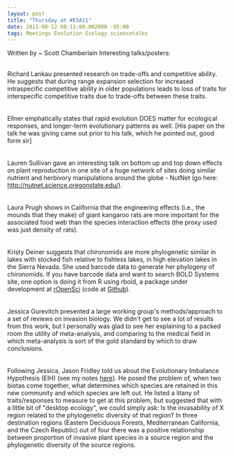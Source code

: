 ```yaml
--- 
layout: post
title: "Thursday at #ESA11"
date: 2011-08-12 08:11:00.002000 -05:00
tags: Meetings Evolution Ecology sciencetalks
---
```


Written by ~ Scott Chamberlain
Interesting talks/posters:<div><br />Richard Lankau presented research on trade-offs and competitive ability. He suggests that during range expansion selection for increased intraspecific competitive ability in older populations leads to loss of traits for interspecific competitive traits due to trade-offs between these traits. <br /><br /><br />Ellner emphatically states that rapid evolution DOES matter for ecological responses, and longer-term evolutionary patterns as well. [His paper on the talk he was giving came out prior to his talk, which he pointed out, good form sir]<br /><br /><br />Lauren Sullivan gave an interesting talk on bottom up and top down effects on plant reproduction in one site of a huge network of sites doing similar nutrient and herbivory manipulations around the globe - NutNet (go here: <a href="http://nutnet.science.oregonstate.edu/">http://nutnet.science.oregonstate.edu/</a>). <br /><br /><br />Laura Prugh shows in California that the engineering effects (i.e., the mounds that they make) of giant kangaroo rats are more important for the associated food web than the species interaction effects (the proxy used was just density of rats). <br /><br /><br />Kristy Deiner suggests that chironomids are more phylogenetic similar in lakes with stocked fish relative to fishless lakes, in high elevation lakes in the Sierra Nevada. She used barcode data to generate her phylogeny of chironomids. If you have barcode data and want to search BOLD Systems site, one option is doing it from R using rbold, a package under development at <a href="http://ropensci.org/">rOpenSci</a> (code at <a href="https://github.com/SChamberlain/rbold">Github</a>). <br /><br /><br />Jessica Gurevitch presented a large working group's methods/approach to a set of reviews on invasion biology. We didn't get to see a lot of results from this work, but I personally was glad to see her explaining to a packed room the utility of meta-analysis, and comparing to the medical field in which meta-analysis is sort of the gold standard by which to draw conclusions. <br /><br /><br />Following Jessica, Jason Fridley told us about the Evolutionary Imbalance Hypothesis (EIH) (see my notes <a href="http://schamber.wordpress.com/lab-notebook-2/">here</a>). He posed the problem of, when two biotas come together, what determines which species are retained in this new community and which species are left out. He listed a litany of traits/responses to measure to get at this problem, but suggested that with a little bit of "desktop ecology", we could simply ask: Is the invasability of X region related to the phylogenetic diversity of that region? In three destination regions (Eastern Deciduous Forests, Mediterranean California, and the Czech Republic) out of four there was a positive relationship between proportion of invasive plant species in a source region and the phylogenetic diversity of the source regions. <ul></ul></div>
